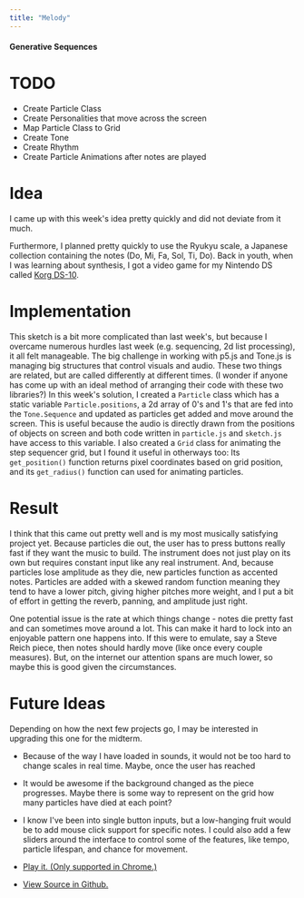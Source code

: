 ```yaml
---
title: "Melody"
---
```

#### Generative Sequences

# TODO
* Create Particle Class
* Create Personalities that move across the screen
* Map Particle Class to Grid
* Create Tone
* Create Rhythm
* Create Particle Animations after notes are played

# Idea
I came up with this week's idea pretty quickly and did not deviate from it much.

Furthermore, I planned pretty quickly to use the Ryukyu scale, a Japanese collection containing the notes (Do, Mi, Fa, Sol, Ti, Do). Back in youth, when I was learning about synthesis, I got a video game for my Nintendo DS called [Korg DS-10](https://en.wikipedia.org/wiki/KORG_DS-10).

# Implementation
This sketch is a bit more complicated than last week's, but because I overcame numerous hurdles last week (e.g. sequencing, 2d list processing), it all felt manageable. The big challenge in working with p5.js and Tone.js is managing big structures that control visuals and audio. These two things are related, but are called differently at different times. (I wonder if anyone has come up with an ideal method of arranging their code with these two libraries?) In this week's solution, I created a `Particle` class which has a static variable `Particle.positions`, a 2d array of 0's and 1's that are fed into the `Tone.Sequence` and updated as particles get added and move around the screen. This is useful because the audio is directly drawn from the positions of objects on screen and both code written in `particle.js` and `sketch.js` have access to this variable. I also created a `Grid` class for animating the step sequencer grid, but I found it useful in otherways too: Its `get_position()` function returns pixel coordinates based on grid position, and its `get_radius()` function can used for animating particles.

# Result
I think that this came out pretty well and is my most musically satisfying project yet. Because particles die out, the user has to press buttons really fast if they want the music to build. The instrument does not just play on its own but requires constant input like any real instrument. And, because particles lose amplitude as they die, new particles function as accented notes. Particles are added with a skewed random function meaning they tend to have a lower pitch, giving higher pitches more weight, and I put a bit of effort in getting the reverb, panning, and amplitude just right.

One potential issue is the rate at which things change - notes die pretty fast and can sometimes move around a lot. This can make it hard to lock into an enjoyable pattern one happens into. If this were to emulate, say a Steve Reich piece, then notes should hardly move (like once every couple measures). But, on the internet our attention spans are much lower, so maybe this is good given the circumstances.

# Future Ideas
Depending on how the next few projects go, I may be interested in upgrading this one for the midterm.
* Because of the way I have loaded in sounds, it would not be too hard to change scales in real time. Maybe, once the user has reached
* It would be awesome if the background changed as the piece progresses. Maybe there is some way to represent on the grid how many particles have died at each point?
* I know I've been into single button inputs, but a low-hanging fruit would be to add mouse click support for specific notes. I could also add a few sliders around the interface to control some of the features, like tempo, particle lifespan, and chance for movement.

* [Play it. (Only supported in Chrome.)](https://huriphoonado.github.io/code-of-music/projects/Melody)
* [View Source in Github.](https://github.com/Huriphoonado/code-of-music/tree/master/projects/Melody)
